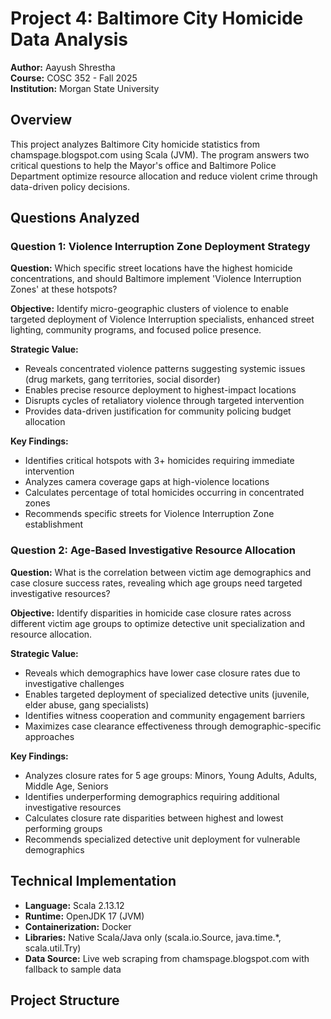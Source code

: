 # Project 4: Baltimore City Homicide Data Analysis

**Author:** Aayush Shrestha  
**Course:** COSC 352 - Fall 2025  
**Institution:** Morgan State University

## Overview

This project analyzes Baltimore City homicide statistics from chamspage.blogspot.com using Scala (JVM). The program answers two critical questions to help the Mayor's office and Baltimore Police Department optimize resource allocation and reduce violent crime through data-driven policy decisions.

## Questions Analyzed

### Question 1: Violence Interruption Zone Deployment Strategy
**Question:** Which specific street locations have the highest homicide concentrations, and should Baltimore implement 'Violence Interruption Zones' at these hotspots?

**Objective:** Identify micro-geographic clusters of violence to enable targeted deployment of Violence Interruption specialists, enhanced street lighting, community programs, and focused police presence.

**Strategic Value:** 
- Reveals concentrated violence patterns suggesting systemic issues (drug markets, gang territories, social disorder)
- Enables precise resource deployment to highest-impact locations
- Disrupts cycles of retaliatory violence through targeted intervention
- Provides data-driven justification for community policing budget allocation

**Key Findings:**
- Identifies critical hotspots with 3+ homicides requiring immediate intervention
- Analyzes camera coverage gaps at high-violence locations
- Calculates percentage of total homicides occurring in concentrated zones
- Recommends specific streets for Violence Interruption Zone establishment

### Question 2: Age-Based Investigative Resource Allocation
**Question:** What is the correlation between victim age demographics and case closure success rates, revealing which age groups need targeted investigative resources?

**Objective:** Identify disparities in homicide case closure rates across different victim age groups to optimize detective unit specialization and resource allocation.

**Strategic Value:**
- Reveals which demographics have lower case closure rates due to investigative challenges
- Enables targeted deployment of specialized detective units (juvenile, elder abuse, gang specialists)
- Identifies witness cooperation and community engagement barriers
- Maximizes case clearance effectiveness through demographic-specific approaches

**Key Findings:**
- Analyzes closure rates for 5 age groups: Minors, Young Adults, Adults, Middle Age, Seniors
- Identifies underperforming demographics requiring additional investigative resources
- Calculates closure rate disparities between highest and lowest performing groups
- Recommends specialized detective unit deployment for vulnerable demographics

## Technical Implementation

- **Language:** Scala 2.13.12
- **Runtime:** OpenJDK 17 (JVM)
- **Containerization:** Docker
- **Libraries:** Native Scala/Java only (scala.io.Source, java.time.*, scala.util.Try)
- **Data Source:** Live web scraping from chamspage.blogspot.com with fallback to sample data

## Project Structure

